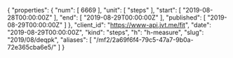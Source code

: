 {
  "properties": {
    "num": [
      6669
    ],
    "unit": [
      "steps"
    ],
    "start": [
      "2019-08-28T00:00:00Z"
    ],
    "end": [
      "2019-08-29T00:00:00Z"
    ],
    "published": [
      "2019-08-29T00:00:00Z"
    ]
  },
  "client_id": "https://www-api.jvt.me/fit",
  "date": "2019-08-29T00:00:00Z",
  "kind": "steps",
  "h": "h-measure",
  "slug": "2019/08/deqpk",
  "aliases": [
    "/mf2/2a69f6f4-79c5-47a7-9b0a-72e365cba6e5/"
  ]
}
